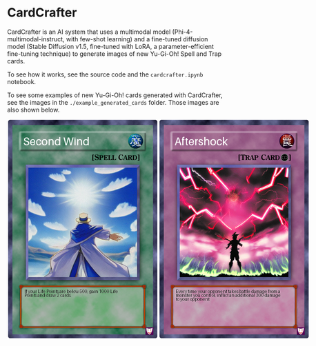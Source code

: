 # CardCrafter

CardCrafter is an AI system that uses a multimodal model (Phi-4-multimodal-instruct, with few-shot learning) and a fine-tuned diffusion model (Stable Diffusion v1.5, fine-tuned with LoRA, a parameter-efficient fine-tuning technique) to generate images of new Yu-Gi-Oh! Spell and Trap cards.

To see how it works, see the source code and the `cardcrafter.ipynb` notebook.

To see some examples of new Yu-Gi-Oh! cards generated with CardCrafter, see the images in the `./example_generated_cards` folder. Those images are also shown below.

<div style='display: flex; justify-content: space-around; align-items: center;'>
    <img src='./example_generated_cards/cardcrafter_spell_card.png' alt='CardCrafter-generated spell card' />
    <img src='./example_generated_cards/cardcrafter_trap_card.png' alt='CardCrafter-generated trap card' />
</div>
